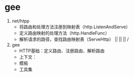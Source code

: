 # gee

1. net/htpp
    - 将路由和处理方法注册到映射表（http.ListenAndServe） 
    - 定义路由映射的处理方法（http.HandleFunc）
    - 解析请求的路径，查找路由映射表（ServeHttp）
            ||
            ||
            ||
            \/
2. gee
    - HTTP基础：定义路由、注册路由、解析路由
    - 上下文：
    - 模板
    - 工具集
